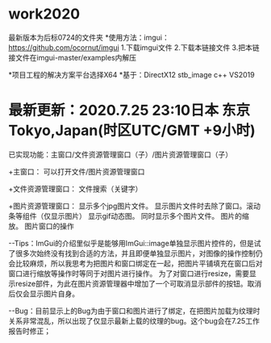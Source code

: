 # work2020
最新版本为后标0724的文件夹
*使用方法：imgui：https://github.com/ocornut/imgui
1.下载imgui文件
2.下载本链接文件
3.把本链接文件在imgui-master/examples内解压

*项目工程的解决方案平台选择X64
*基于：DirectX12 
      stb_image
      c++
      VS2019
      
# 最新更新：2020.7.25 23:10日本 东京Tokyo,Japan(时区UTC/GMT +9小时)
已实现功能：主窗口/文件资源管理窗口（子）/图片资源管理窗口（子）

+主窗口：
  可以打开文件/图片资源管理窗口
  
+文件资源管理窗口：
   文件搜索（关键字）
   
+图片资源管理窗口：
   显示多个jpg图片文件。
   显示图片文件时去除了窗口。滚动条等组件（仅显示图片）
   显示gif动态图。
   同时显示多个图片文件。
   图片的缩放。
   图片窗口的操作


--Tips：ImGui的介绍里似乎是能够用ImGui::image单独显示图片控件的，但是试了很多次始终没有找到合适的方法，并且即便单独显示图片，对图像的操作控制仍会比较麻烦，所以我思考为把图片和窗口绑定在一起，把图片平铺填充在窗口后对窗口进行缩放等操作时等同于对图片进行操作。
             为了对窗口进行resize，需要显示resize部件，为此在图片资源管理器中增加了一个可取消显示部件的按钮。取消后仅会显示图片自身。

--Bug：目前显示上的Bug为由于窗口和图片进行了绑定，在把图片加载为纹理时关系非常混乱，所以出现了仅显示最新上载的纹理的bug。这个bug会在7.25工作报告时修正；
